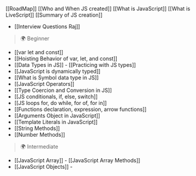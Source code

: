 [[RoadMap]]
[[Who and When JS created]]
[[What is JavaScript]]
[[What is LiveScript]]
[[Summary of JS creation]]
- [[Interview Questions Raj]]

> 🌍 Beginner 

- [[var let and const]]
- [[Hoisting Behavior of var, let, and const]]
- [[Data Types in JS]] - [[Practicing with JS types]]
- [[JavaScript is dynamically typed]]
- [[What is Symbol data type in JS]]
- [[JavaScript Operators]]
- [[Type Coercion and Conversion in JS]]
- [[JS conditionals, if, else, switch]]
- [[JS loops for, do while, for of, for in]]
- [[Functions declaration, expression, arrow functions]]
- [[Arguments Object in JavaScript]]
- [[Template Literals in JavaScript]]
- [[String Methods]]
- [[Number Methods]]

> 🌍 Intermediate 

- [[JavaScript Array]] - [[JavaScript Array Methods]]
- [[JavaScript Objects]] -
